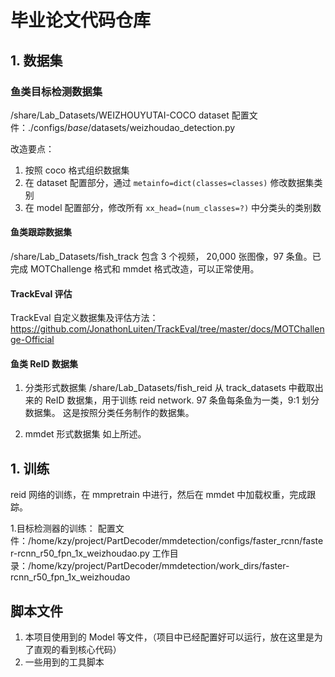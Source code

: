 # 毕业论文代码仓库

## 1. 数据集
### 鱼类目标检测数据集
/share/Lab_Datasets/WEIZHOUYUTAI-COCO
dataset 配置文件：./configs/_base_/datasets/weizhoudao_detection.py

改造要点：
1. 按照 coco 格式组织数据集
2. 在 dataset 配置部分，通过 `metainfo=dict(classes=classes)` 修改数据集类别
3. 在 model 配置部分，修改所有 `xx_head=(num_classes=?)` 中分类头的类别数

#### 鱼类跟踪数据集
/share/Lab_Datasets/fish_track
包含 3 个视频， 20,000 张图像，97 条鱼。已完成 MOTChallenge 格式和 mmdet 格式改造，可以正常使用。

#### TrackEval 评估
TrackEval 自定义数据集及评估方法： https://github.com/JonathonLuiten/TrackEval/tree/master/docs/MOTChallenge-Official



#### 鱼类 ReID 数据集
1. 分类形式数据集
/share/Lab_Datasets/fish_reid
从  track_datasets 中截取出来的 ReID 数据集，用于训练 reid network. 97 条鱼每条鱼为一类，9:1 划分数据集。 这是按照分类任务制作的数据集。

2. mmdet 形式数据集
如上所述。



## 1. 训练
reid 网络的训练，在 mmpretrain 中进行，然后在 mmdet 中加载权重，完成跟踪。

1.目标检测器的训练：
配置文件：/home/kzy/project/PartDecoder/mmdetection/configs/faster_rcnn/faster-rcnn_r50_fpn_1x_weizhoudao.py
工作目录：/home/kzy/project/PartDecoder/mmdetection/work_dirs/faster-rcnn_r50_fpn_1x_weizhoudao


## 脚本文件

1. 本项目使用到的 Model 等文件，（项目中已经配置好可以运行，放在这里是为了直观的看到核心代码）
2. 一些用到的工具脚本



